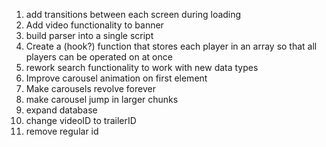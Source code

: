1. add transitions between each screen during loading
   <!-- 2. collect trailer information and store it on node server -->
2. Add video functionality to banner
   <!-- 4. Add search functionality -->
   <!-- 3. add client-side MyList functionality
   <!-- 3. add server-side mylist functionality -->
   <!-- 7. create compact nav bar for nav buttons -->
   <!-- 8. finish account page -->
   <!-- 3. store list data which holds collections of user ids and video ids -->
   <!-- ... and video data -->
   <!-- 10. convert auth to context api -->
   <!-- 6. redownload trailers to get genres -->
3. build parser into a single script
4. Create a (hook?) function that stores each player in an array so that all players can be operated on at once
5. rework search functionality to work with new data types
6. Improve carousel animation on first element
7. Make carousels revolve forever
8. make carousel jump in larger chunks
9. expand database
10. change videoID to trailerID
11. remove regular id
